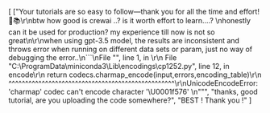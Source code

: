 [
 ["Your tutorials are so easy to follow—thank you for all the time and effort! 🙏📚\r\nbtw how good is crewai ..? is it worth effort to learn....? \nhonestly can it be used for production? my experience till now is not so great\n\r\nwhen using gpt-3.5 model, the results are inconsistent and throws error when running on different data sets or param, just no way of debugging the error..\n```\nFile "<stdin>", line 1, in <module>\r\n  File "C:\\ProgramData\\miniconda3\\Lib\\encodings\\cp1252.py", line 12, in encode\r\n    return codecs.charmap_encode(input,errors,encoding_table)\r\n           ^^^^^^^^^^^^^^^^^^^^^^^^^^^^^^^^^^^^^^^^^^^^^^^^^^\r\nUnicodeEncodeError: 'charmap' codec can't encode character '\\U0001f576' \n""",
 "thanks, good tutorial, are you uploading the code somewhere?",
 "BEST ! Thank you !"
]